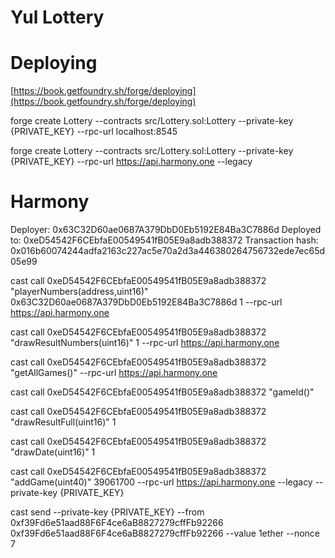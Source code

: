# Yul Lottery


# Deploying

[https://book.getfoundry.sh/forge/deploying](https://book.getfoundry.sh/forge/deploying)

forge create Lottery --contracts src/Lottery.sol:Lottery --private-key  {PRIVATE_KEY} --rpc-url localhost:8545

forge create Lottery --contracts src/Lottery.sol:Lottery --private-key  {PRIVATE_KEY} --rpc-url https://api.harmony.one --legacy

# Harmony
Deployer: 0x63C32D60ae0687A379DbD0Eb5192E84Ba3C7886d
Deployed to: 0xeD54542F6CEbfaE00549541fB05E9a8adb388372
Transaction hash: 0x016b60074244adfa2163c227ac5e70a2d3a446380264756732ede7ec65d05e99


cast call 0xeD54542F6CEbfaE00549541fB05E9a8adb388372 "playerNumbers(address,uint16)" 0x63C32D60ae0687A379DbD0Eb5192E84Ba3C7886d 1 --rpc-url https://api.harmony.one

cast call 0xeD54542F6CEbfaE00549541fB05E9a8adb388372 "drawResultNumbers(uint16)" 1 --rpc-url https://api.harmony.one

cast call 0xeD54542F6CEbfaE00549541fB05E9a8adb388372 "getAllGames()"  --rpc-url https://api.harmony.one

cast call 0xeD54542F6CEbfaE00549541fB05E9a8adb388372 "gameId()" 

cast call 0xeD54542F6CEbfaE00549541fB05E9a8adb388372 "drawResultFull(uint16)"  1

cast call  0xeD54542F6CEbfaE00549541fB05E9a8adb388372 "drawDate(uint16)"  1 

cast call 0xeD54542F6CEbfaE00549541fB05E9a8adb388372 "addGame(uint40)"  39061700 --rpc-url https://api.harmony.one --legacy  --private-key  {PRIVATE_KEY} 

cast send --private-key  {PRIVATE_KEY} --from 0xf39Fd6e51aad88F6F4ce6aB8827279cffFb92266 0xf39Fd6e51aad88F6F4ce6aB8827279cffFb92266 --value 1ether --nonce 7